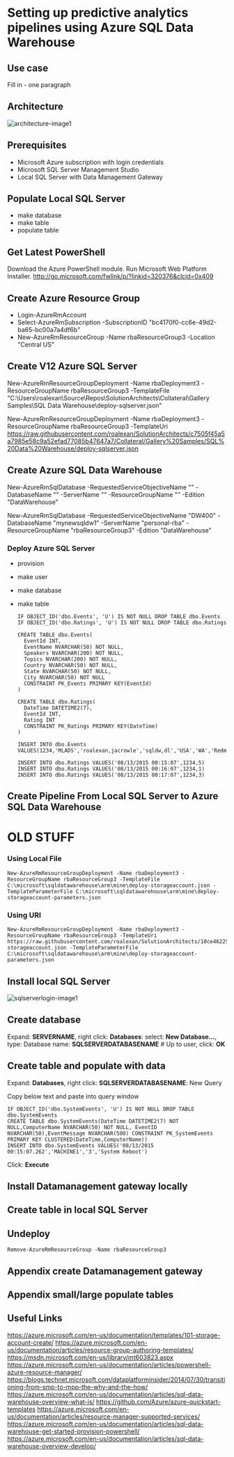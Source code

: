 <properties
	pageTitle="ADF Data Movement from IaaS AWS SQLServer to Azure Blob and SQLServer | Microsoft Azure"
	description="Describes the steps needed to copy data from an IaaS AWS/EC2 SQLServer to Azure Blob and SQLServer."
	keywords="adf, azure data factory"
	services="datafactory"
	documentationCenter=""
	authors="roalexan"
	manager="paulettm"
	editor=""/>

<tags
	ms.service="datafactory"
	ms.workload="data-services"
	ms.tgt_pltfrm="na"
	ms.devlang="na"
	ms.topic="article"
	ms.date="02/23/2016"
	ms.author="roalexan" />


# Setting up predictive analytics pipelines using Azure SQL Data Warehouse

## Use case

Fill in  - one paragraph

## Architecture

![architecture-image1](./media/architecture.png)

## Prerequisites

- Microsoft Azure subscription with login credentials
- Microsoft SQL Server Management Studio
- Local SQL Server with Data Management Gateway

## Populate Local SQL Server

* make database
* make table
* populate table

## Get Latest PowerShell

Download the Azure PowerShell module. Run Microsoft Web Platform Installer. http://go.microsoft.com/fwlink/p/?linkid=320376&clcid=0x409

## Create Azure Resource Group

* Login-AzureRmAccount
* Select-AzureRmSubscription -SubscriptionID "bc4170f0-cc6e-49d2-ba65-bc00a7a4df6b"
* New-AzureRmResourceGroup -Name rbaResourceGroup3 -Location "Central US"

## Create V12 Azure SQL Server

New-AzureRmResourceGroupDeployment -Name rbaDeployment3 -ResourceGroupName rbaResourceGroup3 -TemplateFile "C:\Users\roalexan\Source\Repos\SolutionArchitects\Collateral\Gallery Samples\SQL Data Warehouse\deploy-sqlserver.json"

New-AzureRmResourceGroupDeployment -Name rbaDeployment3 -ResourceGroupName rbaResourceGroup3 -TemplateUri https://raw.githubusercontent.com/roalexan/SolutionArchitects/c7505f45a5a7985e58c9a52efad77085b47647a7/Collateral/Gallery%20Samples/SQL%20Data%20Warehouse/deploy-sqlserver.json

## Create Azure SQL Data Warehouse

New-AzureRmSqlDatabase -RequestedServiceObjectiveName "<Service Objective>" -DatabaseName "<Data Warehouse Name>" -ServerName "<Server Name>" -ResourceGroupName "<ResourceGroupName>" -Edition "DataWarehouse"

New-AzureRmSqlDatabase -RequestedServiceObjectiveName "DW400" -DatabaseName "mynewsqldw1" -ServerName "personal-rba" -ResourceGroupName "rbaResourceGroup3" -Edition "DataWarehouse"

### Deploy Azure SQL Server

* provision
* make user
* make database
* make table

      IF OBJECT_ID('dbo.Events', 'U') IS NOT NULL DROP TABLE dbo.Events
	  IF OBJECT_ID('dbo.Ratings', 'U') IS NOT NULL DROP TABLE dbo.Ratings

      CREATE TABLE dbo.Events(
	    EventId INT,
	    EventName NVARCHAR(50) NOT NULL,
	    Speakers NVARCHAR(200) NOT NULL,
	    Topics NVARCHAR(200) NOT NULL,
	    Country NVARCHAR(50) NOT NULL,
	    State NVARCHAR(50) NOT NULL,
	    City NVARCHAR(50) NOT NULL
	    CONSTRAINT PK_Events PRIMARY KEY(EventId)
      )

      CREATE TABLE dbo.Ratings(
	    DateTime DATETIME2(7),
	    EventId INT,
	    Rating INT
	    CONSTRAINT PK_Ratings PRIMARY KEY(DateTime)
      )

      INSERT INTO dbo.Events  VALUES(1234,'MLADS','roalexan,jacrowle','sqldw,dl','USA','WA','Redmond')

      INSERT INTO dbo.Ratings VALUES('08/13/2015 00:15:07',1234,5)
      INSERT INTO dbo.Ratings VALUES('08/13/2015 00:16:07',1234,1)
      INSERT INTO dbo.Ratings VALUES('08/13/2015 00:17:07',1234,3)

## Create Pipeline From Local SQL Server to Azure SQL Data Warehouse






# OLD STUFF

### Using Local File

    New-AzureRmResourceGroupDeployment -Name rbaDeployment3 -ResourceGroupName rbaResourceGroup3 -TemplateFile C:\microsoft\sqldatawarehouse\arm\mine\deploy-storageaccount.json -TemplateParameterFile C:\microsoft\sqldatawarehouse\arm\mine\deploy-storageaccount-parameters.json

### Using URI

    New-AzureRmResourceGroupDeployment -Name rbaDeployment3 -ResourceGroupName rbaResourceGroup3 -TemplateUri https://raw.githubusercontent.com/roalexan/SolutionArchitects/10ce462255ba0199f7b06492bbf9fed9ed6d82ec/Collateral/Gallery%20Samples/SQL%20Data%20Warehouse/deploy-storageaccount.json -TemplateParameterFile C:\microsoft\sqldatawarehouse\arm\mine\deploy-storageaccount-parameters.json

## Install local SQL Server
![sqlserverlogin-image1](./media/sqlserverlogin.png)
## Create database

Expand: **SERVERNAME**, right click: **Databases**: select: **New Database...**, type: Database name: **SQLSERVERDATABASENAME** # Up to user, click: **OK**

## Create table and populate with data

Expand: **Databases**, right click: **SQLSERVERDATABASENAME**: New Query

Copy below text and paste into query window

	IF OBJECT_ID('dbo.SystemEvents', 'U') IS NOT NULL DROP TABLE dbo.SystemEvents
	CREATE TABLE dbo.SystemEvents(DateTime DATETIME2(7) NOT NULL,ComputerName NVARCHAR(50) NOT NULL, EventID NVARCHAR(50),EventMessage NVARCHAR(500) CONSTRAINT PK_SystemEvents PRIMARY KEY CLUSTERED(DateTime,ComputerName))
	INSERT INTO dbo.SystemEvents VALUES('08/13/2015 00:15:07.262','MACHINE1','3','System Reboot')

Click: **Execute**

## Install Datamanagement gateway locally
## Create table in local SQL Server



## Undeploy

    Remove-AzureRmResourceGroup -Name rbaResourceGroup3

## Appendix create Datamanagement gateway

## Appendix small/large populate tables

## Useful Links

https://azure.microsoft.com/en-us/documentation/templates/101-storage-account-create/
https://azure.microsoft.com/en-us/documentation/articles/resource-group-authoring-templates/
https://msdn.microsoft.com/en-us/library/mt603823.aspx
https://azure.microsoft.com/en-us/documentation/articles/powershell-azure-resource-manager/
https://blogs.technet.microsoft.com/dataplatforminsider/2014/07/30/transitioning-from-smp-to-mpp-the-why-and-the-how/
https://azure.microsoft.com/en-us/documentation/articles/sql-data-warehouse-overview-what-is/
https://github.com/Azure/azure-quickstart-templates
https://azure.microsoft.com/en-us/documentation/articles/resource-manager-supported-services/
https://azure.microsoft.com/en-us/documentation/articles/sql-data-warehouse-get-started-provision-powershell/
https://azure.microsoft.com/en-us/documentation/articles/sql-data-warehouse-overview-develop/
